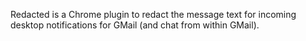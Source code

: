 Redacted is a Chrome plugin to redact the message text for incoming
desktop notifications for GMail (and chat from within GMail).
